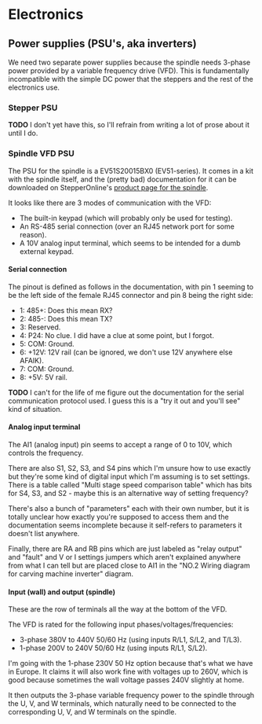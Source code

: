# Electronics

## Power supplies (PSU's, aka inverters)

We need two separate power supplies because the spindle needs 3-phase power provided by a variable frequency drive (VFD).
This is fundamentally incompatible with the simple DC power that the steppers and the rest of the electronics use.

### Stepper PSU

**TODO** I don't yet have this, so I'll refrain from writing a lot of prose about it until I do.

### Spindle VFD PSU

The PSU for the spindle is a EV51S20015BX0 (EV51-series).
It comes in a kit with the spindle itself, and the (pretty bad) documentation for it can be downloaded on StepperOnline's [product page for the spindle](https://www.omc-stepperonline.com/en-au/220v-1-5kw-80x73x175-5mm-air-cooled-spindle-motor-and-2hp-1-5kw-7-0a-variable-frequency-drive-kit-vsk-asl1-5b).

It looks like there are 3 modes of communication with the VFD:

- The built-in keypad (which will probably only be used for testing).
- An RS-485 serial connection (over an RJ45 network port for some reason).
- A 10V analog input terminal, which seems to be intended for a dumb external keypad.

#### Serial connection

The pinout is defined as follows in the documentation, with pin 1 seeming to be the left side of the female RJ45 connector and pin 8 being the right side:

- 1: 485+: Does this mean RX?
- 2: 485-: Does this mean TX?
- 3: Reserved.
- 4: P24: No clue. I did have a clue at some point, but I forgot.
- 5: COM: Ground.
- 6: +12V: 12V rail (can be ignored, we don't use 12V anywhere else AFAIK).
- 7: COM: Ground.
- 8: +5V: 5V rail.

**TODO** I can't for the life of me figure out the documentation for the serial communication protocol used.
I guess this is a "try it out and you'll see" kind of situation.

#### Analog input terminal

The AI1 (analog input) pin seems to accept a range of 0 to 10V, which controls the frequency.

There are also S1, S2, S3, and S4 pins which I'm unsure how to use exactly but they're some kind of digital input which I'm assuming is to set settings.
There is a table called "Multi stage speed comparison table" which has bits for S4, S3, and S2 - maybe this is an alternative way of setting frequency?

There's also a bunch of "parameters" each with their own number, but it is totally unclear how exactly you're supposed to access them and the documentation seems incomplete because it self-refers to parameters it doesn't list anywhere.

Finally, there are RA and RB pins which are just labeled as "relay output" and "fault" and V or I settings jumpers which aren't explained anywhere from what I can tell but are placed close to AI1 in the "NO.2 Wiring diagram for carving machine inverter" diagram.

#### Input (wall) and output (spindle)

These are the row of terminals all the way at the bottom of the VFD.

The VFD is rated for the following input phases/voltages/frequencies:

- 3-phase 380V to 440V 50/60 Hz (using inputs R/L1, S/L2, and T/L3).
- 1-phase 200V to 240V 50/60 Hz (using inputs R/L1, S/L2).

I'm going with the 1-phase 230V 50 Hz option because that's what we have in Europe.
It claims it will also work fine with voltages up to 260V, which is good because sometimes the wall voltage passes 240V slightly at home.

It then outputs the 3-phase variable frequency power to the spindle through the U, V, and W terminals, which naturally need to be connected to the corresponding U, V, and W terminals on the spindle.
